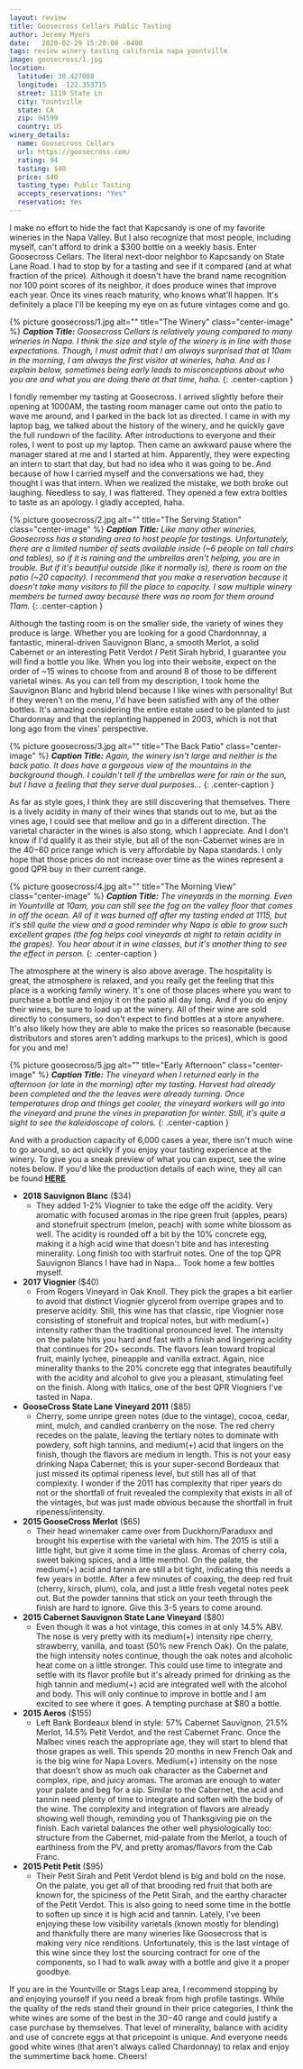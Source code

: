 ```yaml
---
layout: review
title: Goosecross Cellars Public Tasting
author: Jeremy Myers
date:   2020-02-29 15:20:00 -0400
tags: review winery tasting california napa yountville
image: goosecross/1.jpg
location:
  latitude: 38.427088
  longitude: -122.353715
  street: 1119 State Ln
  city: Yountville
  state: CA
  zip: 94599
  country: US
winery_details:
  name: Goosecross Cellars
  url: https://goosecross.com/
  rating: 94
  tasting: $40
  price: $40
  tasting_type: Public Tasting
  accepts_reservations: "Yes"
  reservation: Yes
---
```

I make no effort to hide the fact that Kapcsandy is one of my favorite wineries in the Napa Valley.  But I also recognize that most people, including myself, can't afford to drink a $300 bottle on a weekly basis.  Enter Goosecross Cellars.  The literal next-door neighbor to Kapcsandy on State Lane Road.  I had to stop by for a tasting and see if it compared (and at what fraction of the price).  Although it doesn't have the brand name recognition nor 100 point scores of its neighbor, it does produce wines that improve each year.  Once its vines reach maturity, who knows what'll happen.  It's definitely a place I'll be keeping my eye on as future vintages come and go.

{% picture goosecross/1.jpg alt="" title="The Winery" class="center-image" %}
***Caption Title:*** *Goosecross Cellars is relatively young compared to many wineries in Napa.  I think the size and style of the winery is in line with those expectations.  Though, I must admit that I am always surprised that at 10am in the morning, I am always the first visitor at wineries, haha.  And as I explain below, sometimes being early leads to misconceptions about who you are and what you are doing there at that time, haha.*
{: .center-caption }

I fondly remember my tasting at Goosecross.  I arrived slightly before their opening at 1000AM, the tasting room manager came out onto the patio to wave me around, and I parked in the back lot as directed.  I came in with my laptop bag, we talked about the history of the winery, and he quickly gave the full rundown of the facility.  After introductions to everyone and their roles, I went to post up my laptop.  Then came an awkward pause where the manager stared at me and I started at him.  Apparently, they were expecting an intern to start that day, but had no idea who it was going to be.  And because of how I carried myself and the conversations we had, they thought I was that intern.  When we realized the mistake, we both broke out laughing.  Needless to say, I was flattered.  They opened a few extra bottles to taste as an apology.  I gladly accepted, haha.

{% picture goosecross/2.jpg alt="" title="The Serving Station" class="center-image" %}
***Caption Title:*** *Like many other wineries, Goosecross has a standing area to host people for tastings.  Unfortunately, there are a limited number of seats available inside (~6 people on tall chairs and tables), so if it is raining and the umbrellas aren't helping, you are in trouble.  But if it's beautiful outside (like it normally is), there is room on the patio (~20 capacity).  I recommend that you make a reservation because it doesn't take many visitors to fill the place to capacity.  I saw multiple winery members be turned away because there was no room for them around 11am.*
{: .center-caption }

Although the tasting room is on the smaller side, the variety of wines they produce is large.  Whether you are looking for a good Chardonnnay, a fantastic, mineral-driven Sauvignon Blanc, a smooth Merlot, a solid Cabernet or an interesting Petit Verdot / Petit Sirah hybrid, I guarantee you will find a bottle you like.  When you log into their website, expect on the order of ~15 wines to choose from and around 8 of those to be different varietal wines.  As you can tell from my description, I took home the Sauvignon Blanc and hybrid blend because I like wines with personality!  But if they weren't on the menu, I'd have been satisfied with any of the other bottles.  It's amazing considering the entire estate used to be planted to just Chardonnay and that the replanting happened in 2003, which is not that long ago from the vines' perspective.

{% picture goosecross/3.jpg alt="" title="The Back Patio" class="center-image" %}
***Caption Title:*** *Again, the winery isn't large and neither is the back patio.  It does have a gorgeous view of the mountains in the background though.  I couldn't tell if the umbrellas were for rain or the sun, but I have a feeling that they serve dual purposes...*
{: .center-caption }

As far as style goes, I think they are still discovering that themselves.  There is a lively acidity in many of their wines that stands out to me, but as the vines age, I could see that mellow and go in a different direction.  The varietal character in the wines is also stong, which I appreciate.  And I don't know if I'd qualify it as their style, but all of the non-Cabernet wines are in the $40-$60 price range which is very affordable by Napa standards.  I only hope that those prices do not increase over time as the wines represent a good QPR buy in their current range.

{% picture goosecross/4.jpg alt="" title="The Morning View" class="center-image" %}
***Caption Title:*** *The vineyards in the morning.  Even in Yountville at 10am, you can still see the fog on the valley floor that comes in off the ocean.  All of it was burned off after my tasting ended at 1115, but it's still quite the view and a good reminder why Napa is able to grow such excellent grapes (the fog helps cool vineyards at night to retain acidity in the grapes).  You hear about it in wine classes, but it's another thing to see the effect in person.*
{: .center-caption }

The atmosphere at the winery is also above average.  The hospitality is great, the atmosphere is relaxed, and you really get the feeling that this place is a working family winery.  It's one of those places where you want to purchase a bottle and enjoy it on the patio all day long.  And if you do enjoy their wines, be sure to load up at the winery.  All of their wine are sold directly to consumers, so don't expect to find bottles at a store anywhere.  It's also likely how they are able to make the prices so reasonable (because distributors and stores aren't adding markups to the prices), which is good for you and me!

{% picture goosecross/5.jpg alt="" title="Early Afternoon" class="center-image" %}
***Caption Title:*** *The vineyard when I returned early in the afternoon (or late in the morning) after my tasting.  Harvest had already been completed and the the leaves were already turning.  Once temperatures drop and things get cooler, the vineyard workers will go into the vineyard and prune the vines in preparation for winter.  Still, it's quite a sight to see the kaleidoscope of colors.*
{: .center-caption }

And with a production capacity of 6,000 cases a year, there isn't much wine to go around, so act quickly if you enjoy your tasting experience at the winery.  To give you a sneak preview of what you can expect, see the wine notes below.  If you'd like the production details of each wine, they all can be found [**HERE**](https://goosecross.com/shop/?view=products&slug=all-products)

* **2018 Sauvignon Blanc** ($34)
  * They added 1-2% Viognier to take the edge off the acidity.  Very aromatic with focused aromas in the ripe green fruit (apples, pears) and stonefruit spectrum (melon, peach) with some white blossom as well.  The acidity is rounded off a bit by the 10% concrete egg, making it a high acid wine that doesn't bite and has interesting minerality.  Long finish too with starfruit notes.  One of the top QPR Sauvignon Blancs I have had in Napa...  Took home a few bottles myself.
* **2017 Viognier** ($40)
  * From Rogers Vineyard in Oak Knoll.  They pick the grapes a bit earlier to avoid that distinct Viognier glycerol from overripe grapes and to preserve acidity.  Still, this wine has that classic, ripe Viognier nose consisting of stonefruit and tropical notes, but with medium(+) intensity rather than the traditional pronounced level.  The intensity on the palate hits you hard and fast with a finish and lingering acidity that continues for 20+ seconds.  The flavors lean toward tropical fruit, mainly lychee, pineapple and vanilla extract.  Again, nice minerality thanks to the 20% concrete egg that integrates beautifully with the acidity and alcohol to give you a pleasant, stimulating feel on the finish.  Along with Italics, one of the best QPR Viogniers I've tasted in Napa.
* **GooseCross State Lane Vineyard 2011** ($85)
  * Cherry, some unripe green notes (due to the vintage), cocoa, cedar, mint, mulch, and candied cranberry on the nose.  The red cherry recedes on the palate, leaving the tertiary notes to dominate with powdery, soft high tannins, and medium(+) acid that lingers on the finish, though the flavors are medium in length.  This is not your easy drinking Napa Cabernet; this is your super-second Bordeaux that just missed its optimal ripeness level, but still has all of that complexity.  I wonder if the 2011 has complexity that riper years do not or the shortfall of fruit revealed the complexity that exists in all of the vintages, but was just made obvious because the shortfall in fruit ripeness/intensity.
* **2015 GooseCross Merlot** ($65)
  * Their head winemaker came over from Duckhorn/Paraduxx and brought his expertise with the varietal with him.  The 2015 is still a little tight, but give it some time in the glass.  Aromas of cherry cola, sweet baking spices, and a little menthol.  On the palate, the medium(+) acid and tannin are still a bit tight, indicating this needs a few years in bottle.  After a few minutes of coaxing, the deep red fruit (cherry, kirsch, plum), cola, and just a little fresh vegetal notes peek out.  But the powder tannins that stick on your teeth through the finish are hard to ignore.  Give this 3-5 years to come around.
* **2015 Cabernet Sauvignon State Lane Vineyard** ($80)
  * Even though it was a hot vintage, this comes in at only 14.5% ABV.  The nose is very pretty with its medium(+) intensity ripe cherry, strawberry, vanilla, and toast (50% new French Oak).  On the palate, the high intensity notes continue, though the oak notes and alcoholic heat come on a little stronger.  This could use time to integrate and settle with its flavor profile but it's already primed for drinking as the high tannin and medium(+) acid are integrated well with the alcohol and body.  This will only continue to improve in bottle and I am excited to see where it goes.  A tempting purchase at $80 a bottle.
* **2015 Aeros** ($155)
  * Left Bank Bordeaux blend in style: 57% Cabernet Sauvignon, 21.5% Merlot, 14.5% Petit Verdot, and the rest Cabernet Franc.  Once the Malbec vines reach the appropriate age, they will start to blend that those grapes as well.  This spends 20 months in new French Oak and is the big wine for Napa Lovers.  Medium(+) intensity on the nose that doesn’t show as much oak character as the Cabernet and complex, ripe, and juicy aromas.  The aromas are enough to water your palate and beg for a sip.  Similar to the Cabernet, the acid and tannin need plenty of time to integrate and soften with the body of the wine.  The complexity and integration of flavors are already showing well though, reminding you of Thanksgiving pie on the finish.  Each varietal balances the other well physiologically too: structure from the Cabernet, mid-palate from the Merlot, a touch of earthiness from the PV, and pretty aromas/flavors from the Cab Franc.
* **2015 Petit Petit** ($95)
  * Their Petit Sirah and Petit Verdot blend is big and bold on the nose.  On the palate, you get all of that brooding red fruit that both are known for, the spiciness of the Petit Sirah, and the earthy character of the Petit Verdot.  This is also going to need some time in the bottle to soften up since it is high acid and tannin.  Lately, I’ve been enjoying these low visibility varietals (known mostly for blending) and thankfully there are many wineries like Goosecross that is making very nice renditions.  Unfortunately, this is the last vintage of this wine since they lost the sourcing contract for one of the components, so I had to walk away with a bottle and give it a proper goodbye.

If you are in the Yountville or Stags Leap area, I recommend stopping by and enjoying yourself if you need a break from high profile tastings.  While the quality of the reds stand their ground in their price categories, I think the white wines are some of the best in the $30-$40 range and could justify a case purchase by themselves.  That level of minerality, balance with acidity and use of concrete eggs at that pricepoint is unique.  And everyone needs good white wines (that aren't always called Chardonnay) to relax and enjoy the summertime back home.  Cheers!